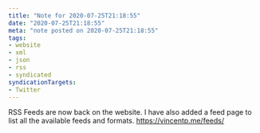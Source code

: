 ```yaml
---
title: "Note for 2020-07-25T21:18:55"
date: "2020-07-25T21:18:55"
meta: "note posted on 2020-07-25T21:18:55"
tags:
- website
- xml
- json
- rss
- syndicated
syndicationTargets: 
- Twitter
---
```

RSS Feeds are now back on the website. I have also added a feed page to list all the available feeds and formats. 
https://vincentp.me/feeds/


